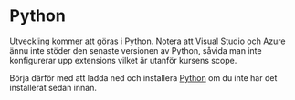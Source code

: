---
...
Python
==================================

Utveckling kommer att göras i Python. Notera att Visual Studio och Azure ännu inte stöder den senaste versionen av Python, såvida man inte konfigurerar upp extensions vilket är utanför kursens scope.

Börja därför med att ladda ned och installera [Python](https://www.python.org/downloads) om du inte har det installerat sedan innan.
